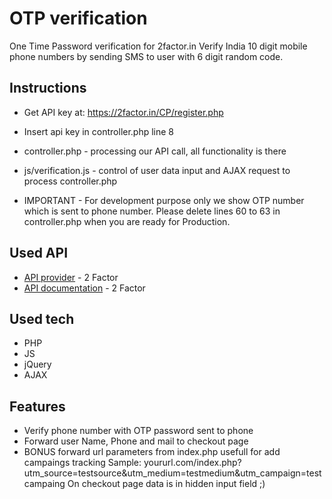 # OTP verification

One Time Password verification for 2factor.in
Verify India 10 digit mobile phone numbers by sending SMS to user with 6 digit random code.

## Instructions

* Get API key at: https://2factor.in/CP/register.php
* Insert api key in controller.php line 8

* controller.php - processing our API call, all functionality is there
* js/verification.js - control of user data input and AJAX request to process controller.php

* IMPORTANT - For development purpose only we show OTP number which is sent to phone number. Please delete lines 60 to 63 in controller.php when you are ready for Production.


## Used API

* [API provider](https://2factor.in) - 2 Factor
* [API documentation](https://2fa.api-docs.io/v1/getting-started-with-2factor-api) - 2 Factor

## Used tech

* PHP
* JS
* jQuery
* AJAX

## Features

* Verify phone number with OTP password sent to phone
* Forward user Name, Phone and mail to checkout page
* BONUS forward url parameters from index.php usefull for add campaings tracking
Sample: yoururl.com/index.php?utm_source=testsource&utm_medium=testmedium&utm_campaign=testcampaing
On checkout page data is in hidden input field ;)